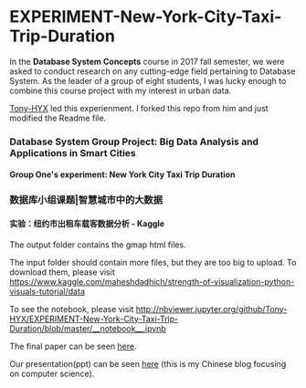 # EXPERIMENT-New-York-City-Taxi-Trip-Duration

In the **Database System Concepts** course in 2017 fall semester, we were asked to conduct research on any cutting-edge field pertaining to Database System. As the leader of a group of eight students, I was lucky enough to combine this course project with my interest in urban data.

[Tony-HYX](https://github.com/Tony-HYX) led this experienment. I forked this repo from him and just modified the Readme file.

### Database System Group Project: Big Data Analysis and Applications in Smart Cities
#### Group One's experiment: New York City Taxi Trip Duration

### 数据库小组课题|智慧城市中的大数据
#### 实验：纽约市出租车载客数据分析 - Kaggle

The output folder contains the gmap html files.

The input folder should contain more files, but they are too big to upload. To download them, please visit https://www.kaggle.com/maheshdadhich/strength-of-visualization-python-visuals-tutorial/data

To see the notebook, please visit http://nbviewer.jupyter.org/github/Tony-HYX/EXPERIMENT-New-York-City-Taxi-Trip-Duration/blob/master/__notebook__.ipynb

The final paper can be seen [here](https://chenmengfan.files.wordpress.com/2018/02/big-data-analysis-and-applications-for-smart-cities.pdf).

Our presentation(ppt) can be seen [here](https://www.jianshu.com/p/d4198da7e715) (this is my Chinese blog focusing on computer science).
